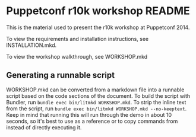Puppetconf r10k workshop README
===

This is the material used to present the r10k workshop at Puppetconf 2014.

To view the requirements and installation instructions, see
INSTALLATION.mkd.

To view the workshop walkthrough, see WORKSHOP.mkd

Generating a runnable script
---

WORKSHOP.mkd can be converted from a markdown file into a runnable script based
on the code sections of the document. To build the script with Bundler, run
`bundle exec bin/litmkd WORKSHOP.mkd`. To strip the inline text from the
script, run `bundle exec bin/litmkd WORKSHOP.mkd --no-keeptext`. Keep in mind
that running this will run through the demo in about 10 seconds, so it's best to
use as a reference or to copy commands from instead of directly executing it.
